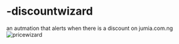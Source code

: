 # -discountwizard
an autmation that alerts when there is a discount on jumia.com.ng
![pricewizard](https://github.com/adewonisejohn/-discountwizard/assets/38571009/d61a356b-d836-4209-986e-c0801b10d39a)
